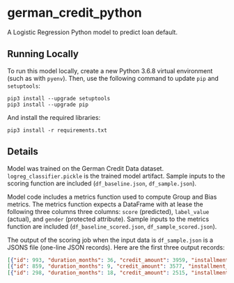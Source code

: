 # german_credit_python

A Logistic Regression Python model to predict loan default.

## Running Locally

To run this model locally, create a new Python 3.6.8 virtual environment
(such as with `pyenv`). Then, use the following command to update `pip`
and `setuptools`:

```
pip3 install --upgrade setuptools
pip3 install --upgrade pip
```

And install the required libraries:

```
pip3 install -r requirements.txt
```

## Details

Model was trained on the German Credit Data dataset.
`logreg_classifier.pickle` is the trained model artifact.
Sample inputs to the scoring function are included (`df_baseline.json`, `df_sample.json`).

Model code includes a metrics function used to compute Group and Bias metrics.
The metrics function expects a DataFrame with at lease the following three columns three columns: `score` (predicted), `label_value` (actual), and `gender` (protected attribute).
Sample inputs to the metrics function are included (`df_baseline_scored.json`, `df_sample_scored.json`).

The output of the scoring job when the input data is `df_sample.json` is a JSONS file (one-line JSON records). Here are the first three output records:
```json
[{"id": 993, "duration_months": 36, "credit_amount": 3959, "installment_rate": 4, "present_residence_since": 3, "age_years": 30, "number_existing_credits": 1, "checking_status": "A11", "credit_history": "A32", "purpose": "A42", "savings_account": "A61", "present_employment_since": "A71", "debtors_guarantors": "A101", "property": "A122", "installment_plans": "A143", "housing": "A152", "job": "A174", "number_people_liable": 1, "telephone": "A192", "foreign_worker": "A201", "gender": "male", "label": 0, "predicted_score": 1}]
[{"id": 859, "duration_months": 9, "credit_amount": 3577, "installment_rate": 1, "present_residence_since": 2, "age_years": 26, "number_existing_credits": 1, "checking_status": "A14", "credit_history": "A32", "purpose": "A40", "savings_account": "A62", "present_employment_since": "A73", "debtors_guarantors": "A103", "property": "A121", "installment_plans": "A143", "housing": "A151", "job": "A173", "number_people_liable": 2, "telephone": "A191", "foreign_worker": "A202", "gender": "male", "label": 0, "predicted_score": 0}]
[{"id": 298, "duration_months": 18, "credit_amount": 2515, "installment_rate": 3, "present_residence_since": 4, "age_years": 43, "number_existing_credits": 1, "checking_status": "A14", "credit_history": "A32", "purpose": "A42", "savings_account": "A61", "present_employment_since": "A73", "debtors_guarantors": "A101", "property": "A121", "installment_plans": "A143", "housing": "A152", "job": "A173", "number_people_liable": 1, "telephone": "A192", "foreign_worker": "A201", "gender": "male", "label": 0, "predicted_score": 0}]
```

